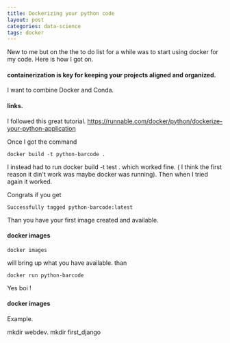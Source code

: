 ```yaml
---
title: Dockerizing your python code
layout: post
categories: data-science
tags: docker
---
```


New to me but on the the to do list for a while was to start using docker for my code.
Here is how I got on.

#### containerization is key for keeping your projects aligned and organized.

I want to combine Docker and Conda.

#### links.
I followed this great tutorial.
https://runnable.com/docker/python/dockerize-your-python-application

Once I got the command 
```
docker build -t python-barcode .
```
I instead had to run docker build -t test . which worked fine.
( I think the first reason it din't work was maybe docker was running).
Then when I tried again it worked.

Congrats if you get 
```
Successfully tagged python-barcode:latest
```
Than you have your first image created and available.


#### docker images

```
docker images
```
will bring up what you have available.
than
```
docker run python-barcode
```
Yes boi !


#### docker images


Example.

mkdir webdev.
mkdir first_django